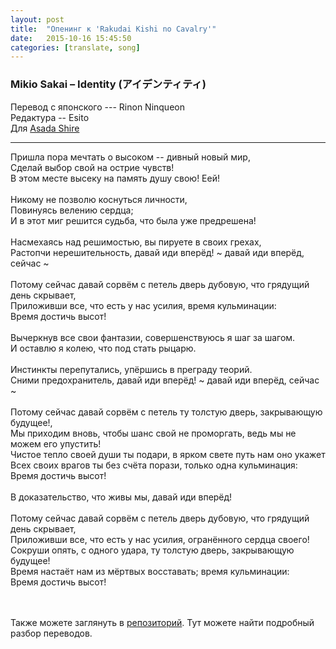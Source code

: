 ```yaml
---
layout: post
title:  "Опенинг к 'Rakudai Kishi no Cavalry'"
date:   2015-10-16 15:45:50
categories: [translate, song]
---
```

<div class="modal fade" id="myModal" tabindex="-1" role="dialog" aria-labelledby="myModalLabel" aria-hidden="true">
      <div class="modal-dialog">
        <div class="modal-content">
		<center>
          <div class="modal-body">               
          </div>
		</center>
        </div><!-- /.modal-content -->
      </div><!-- /.modal-dialog -->
    </div><!-- /.modal -->

<div class="thumbnails">
</div>

### Mikio Sakai &ndash; Identity (アイデンティティ)

Перевод с японского --- Rinon Ninqueon<br>
Редактура -- Esito<br>
Для <a href="http://vk.com/id308999046">Asada Shire</a><br>
<hr>
Пришла пора мечтать о высоком -- дивный новый мир,<br>
Сделай выбор свой на острие чувств!<br>
В этом месте высеку на память душу свою! Еей!<br>
<br>
Никому не позволю коснуться личности,<br>
Повинуясь велению сердца;<br>
И в этот миг решится судьба, что была уже предрешена!<br>
<br>
Насмехаясь над решимостью, вы пируете в своих грехах,<br>
Растопчи нерешительность, давай иди вперёд! ~ давай иди вперёд, сейчас ~<br>
<br>
Потому сейчас давай сорвём с петель дверь дубовую, что грядущий день скрывает,<br>
Приложивши все, что есть у нас усилия, время кульминации:<br>
Время достичь высот!<br>
<br>
Вычеркнув все свои фантазии, совершенствуюсь я шаг за шагом.<br>
И оставлю я колею, что под стать рыцарю.<br>
<br>
Инстинкты перепутались, упёршись в преграду теорий.<br>
Сними предохранитель, давай иди вперёд! ~ давай иди вперёд, сейчас ~<br>
<br>
Потому сейчас давай сорвём с петель ту толстую дверь, закрывающую будущее!,<br>
Мы приходим вновь, чтобы шанс свой не проморгать, ведь мы не можем его упустить!<br>
Чистое тепло своей души ты подари, в ярком свете путь нам оно укажет<br>
Всех своих врагов ты без счёта порази, только одна кульминация:<br>
Время достичь высот!<br>
<br>
В доказательство, что живы мы, давай иди вперёд!<br>
<br>
Потому сейчас давай сорвём с петель дверь дубовую, что грядущий день скрывает,<br>
Приложивши все, что есть у нас усилия, огранённого сердца своего!<br>
Сокруши опять, с одного удара, ту толстую дверь, закрывающую будущее!<br>
Время настаёт нам из мёртвых восставать; время кульминации:<br>
Время достичь высот!<br>
<br>
<br><p>Также можете заглянуть в <a href="https://github.com/RinonNinqueon/source/tree/master/translate">репозиторий</a>. Тут можете найти подробный разбор переводов.</p>
<br><br><br><br><br>